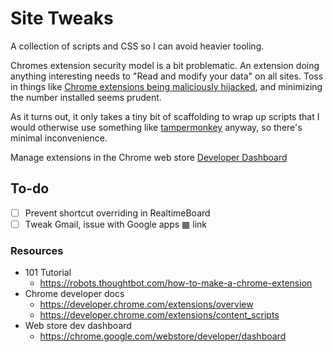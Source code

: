 # Site Tweaks

A collection of scripts and CSS so I can avoid heavier tooling.

Chromes extension security model is a bit problematic. An extension doing anything
interesting needs to "Read and modify your data" on all sites. Toss in things like
[Chrome extensions being maliciously hijacked](https://thehackernews.com/2017/08/chrome-extension-hacking.html),
and minimizing the number installed seems prudent.

As it turns out, it only takes a tiny bit of scaffolding to wrap up scripts that
I would otherwise use something like
[tampermonkey](http://tampermonkey.net/) anyway, so
there's minimal inconvenience.

Manage extensions in the Chrome web store [Developer Dashboard](https://chrome.google.com/webstore/developer/dashboard)

## To-do
- [ ] Prevent shortcut overriding in RealtimeBoard
- [ ] Tweak Gmail, issue with Google apps ▦ link

### Resources
* 101 Tutorial
    - https://robots.thoughtbot.com/how-to-make-a-chrome-extension
* Chrome developer docs
    - https://developer.chrome.com/extensions/overview
    - https://developer.chrome.com/extensions/content_scripts
* Web store dev dashboard
    - https://chrome.google.com/webstore/developer/dashboard
